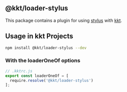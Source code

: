 @kkt/loader-stylus
---

This package contains a plugin for using [stylus](https://github.com/stylus/stylus/) with [kkt](https://github.com/kktjs/kkt).


## Usage in kkt Projects

```bash
npm install @kkt/loader-stylus --dev
```

### With the loaderOneOf options

```js
// .kktrc.js
export const loaderOneOf = [
  require.resolve('@kkt/loader-stylus')
];
```
